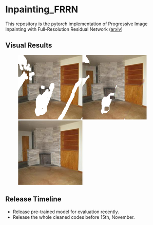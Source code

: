 # Inpainting_FRRN
This repository is the pytorch implementation of Progressive Image Inpainting with Full-Resolution Residual Network ([arxiv](https://arxiv.org/abs/1907.10478))

## Visual Results
<figure class='third'>
    <img src="examples/ex_damaged1.png" width="200"/><img src="examples/ex_mid1.png" width="200"/><img src="examples/ex_final1.png" width="200"/>
</figure>


## Release Timeline
* Release pre-trained model for evaluation recently.
* Release the whole cleaned codes before 15th, November.